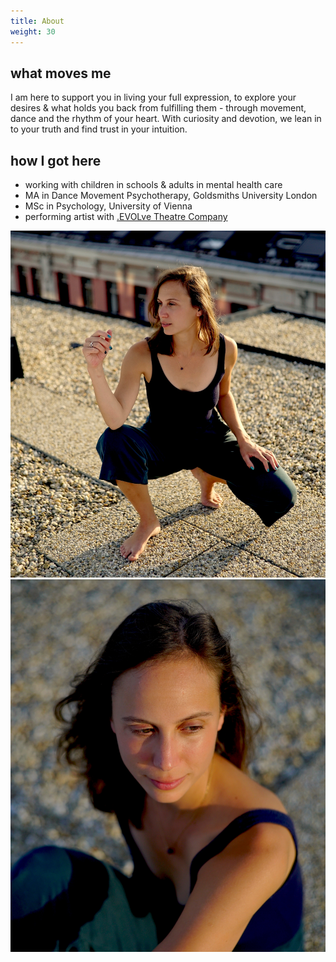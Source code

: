 ```yaml
---
title: About
weight: 30
---
```


## what moves me

I am here to support you in living your full expression, to explore your desires & what holds you back from fulfilling them - through movement, dance and the rhythm of your heart. With curiosity and devotion, we lean in to your truth and find trust in your intuition.

## how I got here

- working with children in schools & adults in mental health care
- MA in Dance Movement Psychotherapy, Goldsmiths University London
- MSc in Psychology, University of Vienna
- performing artist with [.EVOLve Theatre Company](https://evolve-esntheatrecompany.net/)

![das bist du](./_DSC0054K.JPG)
![das bist du](./_DSC0076K.JPG)
